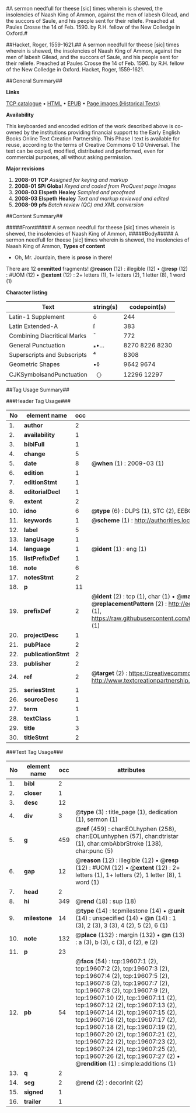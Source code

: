 #A sermon needfull for theese [sic] times wherein is shewed, the insolencies of Naash King of Ammon, against the men of Iabesh Gilead, and the succors of Saule, and his people sent for their reliefe. Preached at Paules Crosse the 14 of Feb. 1590. by R.H. fellow of the New Colledge in Oxford.#

##Hacket, Roger, 1559-1621.##
A sermon needfull for theese [sic] times wherein is shewed, the insolencies of Naash King of Ammon, against the men of Iabesh Gilead, and the succors of Saule, and his people sent for their reliefe. Preached at Paules Crosse the 14 of Feb. 1590. by R.H. fellow of the New Colledge in Oxford.
Hacket, Roger, 1559-1621.

##General Summary##

**Links**

[TCP catalogue](http://www.ota.ox.ac.uk/tcp/)  • 
[HTML](http://tei.it.ox.ac.uk/tcp/Texts-HTML/free/A02/A02457.html)  • 
[EPUB](http://tei.it.ox.ac.uk/tcp/Texts-EPUB/free/A02/A02457.epub) • 
[Page images (Historical Texts)](https://data.historicaltexts.jisc.ac.uk/view?pubId=eebo-99854198e&pageId=eebo-99854198e-19607-1)

**Availability**

This keyboarded and encoded edition of the
	       work described above is co-owned by the institutions
	       providing financial support to the Early English Books
	       Online Text Creation Partnership. This Phase I text is
	       available for reuse, according to the terms of Creative
	       Commons 0 1.0 Universal. The text can be copied,
	       modified, distributed and performed, even for
	       commercial purposes, all without asking permission.

**Major revisions**

1. __2008-01__ __TCP__ *Assigned for keying and markup*
1. __2008-01__ __SPi Global__ *Keyed and coded from ProQuest page images*
1. __2008-03__ __Elspeth Healey__ *Sampled and proofread*
1. __2008-03__ __Elspeth Healey__ *Text and markup reviewed and edited*
1. __2008-09__ __pfs__ *Batch review (QC) and XML conversion*

##Content Summary##

#####Front#####
A sermon needfull for theese [sic] times wherein is shewed, the insolencies of Naash King of Ammon, 
#####Body#####
A sermon needfull for theese [sic] times wherein is shewed, the insolencies of Naash King of Ammon, 
**Types of content**

  * Oh, Mr. Jourdain, there is **prose** in there!

There are 12 **ommitted** fragments! 
 @__reason__ (12) : illegible (12)  •  @__resp__ (12) : #UOM (12)  •  @__extent__ (12) : 2+ letters (1), 1+ letters (2), 1 letter (8), 1 word (1)

**Character listing**


|Text|string(s)|codepoint(s)|
|---|---|---|
|Latin-1 Supplement|ô|244|
|Latin Extended-A|ſ|383|
|Combining             Diacritical Marks|̄|772|
|General Punctuation|⁎•…|8270 8226 8230|
|Superscripts             and Subscripts|⁴|8308|
|Geometric Shapes|▪◊|9642 9674|
|CJKSymbolsandPunctuation|〈〉|12296 12297|

##Tag Usage Summary##

###Header Tag Usage###

|No|element name|occ|attributes|
|---|---|---|---|
|1.|__author__|2||
|2.|__availability__|1||
|3.|__biblFull__|1||
|4.|__change__|5||
|5.|__date__|8| @__when__ (1) : 2009-03 (1)|
|6.|__edition__|1||
|7.|__editionStmt__|1||
|8.|__editorialDecl__|1||
|9.|__extent__|2||
|10.|__idno__|6| @__type__ (6) : DLPS (1), STC (2), EEBO-CITATION (1), PROQUEST (1), VID (1)|
|11.|__keywords__|1| @__scheme__ (1) : http://authorities.loc.gov/ (1)|
|12.|__label__|5||
|13.|__langUsage__|1||
|14.|__language__|1| @__ident__ (1) : eng (1)|
|15.|__listPrefixDef__|1||
|16.|__note__|6||
|17.|__notesStmt__|2||
|18.|__p__|11||
|19.|__prefixDef__|2| @__ident__ (2) : tcp (1), char (1)  •  @__matchPattern__ (2) : ([0-9\-]+):([0-9IVX]+) (1), (.+) (1)  •  @__replacementPattern__ (2) : http://eebo.chadwyck.com/downloadtiff?vid=$1&page=$2 (1), https://raw.githubusercontent.com/textcreationpartnership/Texts/master/tcpchars.xml#$1 (1)|
|20.|__projectDesc__|1||
|21.|__pubPlace__|2||
|22.|__publicationStmt__|2||
|23.|__publisher__|2||
|24.|__ref__|2| @__target__ (2) : https://creativecommons.org/publicdomain/zero/1.0/ (1), http://www.textcreationpartnership.org/docs/. (1)|
|25.|__seriesStmt__|1||
|26.|__sourceDesc__|1||
|27.|__term__|1||
|28.|__textClass__|1||
|29.|__title__|3||
|30.|__titleStmt__|2||


###Text Tag Usage###

|No|element name|occ|attributes|
|---|---|---|---|
|1.|__bibl__|2||
|2.|__closer__|1||
|3.|__desc__|12||
|4.|__div__|3| @__type__ (3) : title_page (1), dedication (1), sermon (1)|
|5.|__g__|459| @__ref__ (459) : char:EOLhyphen (258), char:EOLunhyphen (57), char:dtristar (1), char:cmbAbbrStroke (138), char:punc (5)|
|6.|__gap__|12| @__reason__ (12) : illegible (12)  •  @__resp__ (12) : #UOM (12)  •  @__extent__ (12) : 2+ letters (1), 1+ letters (2), 1 letter (8), 1 word (1)|
|7.|__head__|2||
|8.|__hi__|349| @__rend__ (18) : sup (18)|
|9.|__milestone__|14| @__type__ (14) : tcpmilestone (14)  •  @__unit__ (14) : unspecified (14)  •  @__n__ (14) : 1 (3), 2 (3), 3 (3), 4 (2), 5 (2), 6 (1)|
|10.|__note__|132| @__place__ (132) : margin (132)  •  @__n__ (13) : a (3), b (3), c (3), d (2), e (2)|
|11.|__p__|23||
|12.|__pb__|54| @__facs__ (54) : tcp:19607:1 (2), tcp:19607:2 (2), tcp:19607:3 (2), tcp:19607:4 (2), tcp:19607:5 (2), tcp:19607:6 (2), tcp:19607:7 (2), tcp:19607:8 (2), tcp:19607:9 (2), tcp:19607:10 (2), tcp:19607:11 (2), tcp:19607:12 (2), tcp:19607:13 (2), tcp:19607:14 (2), tcp:19607:15 (2), tcp:19607:16 (2), tcp:19607:17 (2), tcp:19607:18 (2), tcp:19607:19 (2), tcp:19607:20 (2), tcp:19607:21 (2), tcp:19607:22 (2), tcp:19607:23 (2), tcp:19607:24 (2), tcp:19607:25 (2), tcp:19607:26 (2), tcp:19607:27 (2)  •  @__rendition__ (1) : simple:additions (1)|
|13.|__q__|2||
|14.|__seg__|2| @__rend__ (2) : decorInit (2)|
|15.|__signed__|1||
|16.|__trailer__|1||
